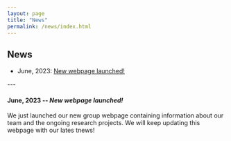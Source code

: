 ```yaml
---
layout: page
title: "News"
permalink: /news/index.html
---
```


## News

* June, 2023: <a href="#june-2023">New webpage launched!</a>

<div id='june-2023'/>
---
<br>


#### June, 2023 -- *New webpage launched!*

We just launched our new group webpage containing information about our team and the ongoing research projects. We will keep updating this webpage with our lates tnews!
<br>


<br>